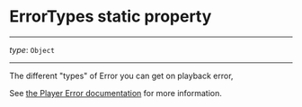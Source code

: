 # ErrorTypes static property

---

_type_: `Object`

---

The different "types" of Error you can get on playback error,

See [the Player Error documentation](./../Player_Errors.md) for more
information.
